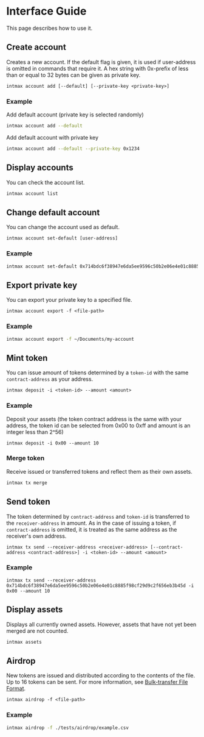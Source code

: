 # Interface Guide

This page describes how to use it.

## Create account

Creates a new account. If the default flag is given, it is used if user-address is omitted in commands that require it. A hex string with 0x-prefix of less than or equal to 32 bytes can be given as private key.

```
intmax account add [--default] [--private-key <private-key>]
```

### Example

Add default account (private key is selected randomly)

```sh
intmax account add --default
```

Add default account with private key

```sh
intmax account add --default --private-key 0x1234
```

## Display accounts

You can check the account list.

```sh
intmax account list
```

## Change default account

You can change the account used as default.

```
intmax account set-default [user-address]
```

### Example

```sh
intmax account set-default 0x714bdc6f38947e6da5ee9596c50b2e06e4e01c8885f98cf29d9c2f656eb3b45d
```

## Export private key

You can export your private key to a specified file.

```
intmax account export -f <file-path>
```

### Example

```sh
intmax account export -f ~/Documents/my-account
```

## Mint token

You can issue amount of tokens determined by a `token-id` with the same `contract-address` as your address.

```
intmax deposit -i <token-id> --amount <amount>
```

### Example

Deposit your assets (the token contract address is the same with your address, the token id can be selected from 0x00 to 0xff and amount is an integer less than 2^56)

```
intmax deposit -i 0x00 --amount 10
```

### Merge token

Receive issued or transferred tokens and reflect them as their own assets.

```sh
intmax tx merge
```

## Send token

The token determined by `contract-address` and `token-id` is transferred to the `receiver-address` in amount. As in the case of issuing a token, if `contract-address` is omitted, it is treated as the same address as the receiver's own address.

```
intmax tx send --receiver-address <receiver-address> [--contract-address <contract-address>] -i <token-id> --amount <amount>
```

### Example

```
intmax tx send --receiver-address 0x714bdc6f38947e6da5ee9596c50b2e06e4e01c8885f98cf29d9c2f656eb3b45d -i 0x00 --amount 10
```

## Display assets

Displays all currently owned assets. However, assets that have not yet been merged are not counted.

```sh
intmax assets
```

## Airdrop

New tokens are issued and distributed according to the contents of the file. Up to 16 tokens can be sent.
For more information, see [Bulk-transfer File Format](./tests/airdrop/README.md).

```
intmax airdrop -f <file-path>
```

### Example

```sh
intmax airdrop -f ./tests/airdrop/example.csv
```
